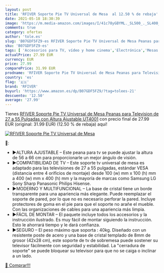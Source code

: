 ```yaml
---
layout: post
title: 'RFIVER Soporte Pie TV Universal de Mesa  al 12.50 % de rebaja'
date: 2021-05-18 18:30:39
image: 'https://m.media-amazon.com/images/I/41c78yGBYML._SL500_._SL400_.jpg'
comments: true
category: ofertas
author: 'tole.es'
slug: 'B07GDF5FZ9-es RFIVER Soporte Pie TV Universal de Mesa Peanas para...'
sku: 'B07GDF5FZ9-es'
tags: [ 'Accesorios para TV, vídeo y home cinema','Electrónica','Mesas para TV','Mesas y soportes para TV','TV, vídeo y home cinema','rfiver','television', ]
actualPrice: 27.99 EUR
currency: EUR
price: 27.99
comparePrice: 31.99 EUR
prodname: 'RFIVER Soporte Pie TV Universal de Mesa Peanas para Television de 27 a 55 Pulgadas con Altura Ajustable UT4001'
country: 'es'
flag: '🇪🇸'
brand: 'RFIVER'
buyurl: 'https://www.amazon.es/dp/B07GDF5FZ9/?tag=tolees-21'
descuento: '12.50'
average: '27.99'
---
```


Tienes [RFIVER Soporte Pie TV Universal de Mesa Peanas para Television de 27 a 55 Pulgadas con Altura Ajustable UT4001](https://www.amazon.es/dp/B07GDF5FZ9/?tag=tolees-21) con precio final de  27.99 EUR (original: 31.99 EUR) (12.50 %  de rebaja) aqui!

[![RFIVER Soporte Pie TV Universal de Mesa ](https://m.media-amazon.com/images/I/41c78yGBYML._SL500_._SL400_.jpg)](https://www.amazon.es/dp/B07GDF5FZ9/?tag=tolees-21)

🔎:

- ▶ALTURA AJUSTABLE – Este peana para tv se puede ajustar la altura de 56 a 66 cm para proporcionarle un mejor ángulo de visión.
- ▶COMPATIBILIDAD DE TV – Este soporte tv universal de mesa es adaptado para las televisiones de 27 a 55 pulgadas, estándar VESA (distancia entre 4 orificios de montaje) desde 100 (w) mm x 100 (h) mm a 400 (w) mm x 400 (h) mm y la mayoría de marcas como Samsung LG Sony Sharp Panasonic Philips Hisense.
- ▶MODERNO Y MULTIFUNCIONAL – La base de cristal tiene un borde transparente para una apariencia más elegante. Puede reemplazar el soporte de pared, por lo que no es necesario perforar la pared. Incluye protectores de goma en el pie para que el soporte no arañe el mueble. Con las organizaciones de cables para una apariencia más limpia.
- ▶FÁCIL DE MONTAR – El paquete incluye todos los accesorios y la instrucción ilustrado. Es muy fácil de montar siguiendo la instrucción. Esto le ahorrará tiempo y le dará confianza.
- ▶SEGURO – El peso máximo que soporta : 40kg. Diseñado con un resistente poste de acero y una base de cristal templado de 8mm de grosor (42x28 cm), este soporte de tv de sobremesa puede sostener su televisor fácilmente con seguridad y estabilidad. La "cerradura de soporte" se puede bloquear su televisor para que no se caiga o inclinar a un lado.

[🛒 Comprar!!!](https://www.amazon.es/dp/B07GDF5FZ9/?tag=tolees-21)
